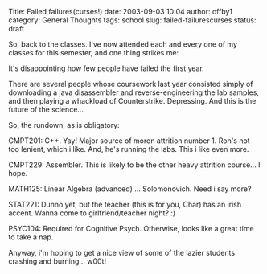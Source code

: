Title: Failed failures(curses!)
date: 2003-09-03 10:04
author: offby1
category: General Thoughts
tags: school
slug: failed-failurescurses
status: draft

So, back to the classes. I've now attended each and every one of my classes for this semester, and one thing strikes me:

It's disappointing how few people have failed the first year.

There are several people whose coursework last year consisted simply of downloading a java disassembler and reverse-engineering the lab samples, and then playing a whackload of Counterstrike. Depressing. And this is the future of the science\...

So, the rundown, as is obligatory:

CMPT201: C++. Yay! Major source of moron attrition number 1. Ron's not too lenient, which i like. And, he's running the labs. This i like even more.

CMPT229: Assembler. This is likely to be the other heavy attrition course\... I hope.

MATH125: Linear Algebra (advanced) \... Solomonovich. Need i say more?

STAT221: Dunno yet, but the teacher (this is for you, Char) has an irish accent. Wanna come to girlfriend/teacher night? :)

PSYC104: Required for Cognitive Psych. Otherwise, looks like a great time to take a nap.

Anyway, i'm hoping to get a nice view of some of the lazier students crashing and burning\... w00t!
